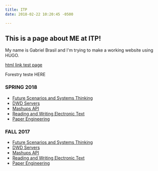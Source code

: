 ```yaml
---
title: ITP
date: 2018-02-22 10:20:45 -0500

---
```

## This is a page about ME at ITP!

My name is Gabriel Brasil and I'm trying to make a working website using HUGO.

[html link test page](/pages/gabteste)

Forestry teste HERE

### SPRING 2018

* [Future Scenarios and Systems Thinking](../blog/pages/classes/future-scenarios)
* [DWD Servers](../blog/pages/classes/future-scenarios)
* [Mashups API](../blog/pages/classes/future-scenarios)
* [Reading and Writing Electronic Text](../blog/pages/classes/future-scenarios)
* [Paper Engineering](../blog/pages/classes/future-scenarios)

### FALL 2017

* [Future Scenarios and Systems Thinking](../blog/pages/classes/future-scenarios)
* [DWD Servers](../blog/pages/classes/future-scenarios)
* [Mashups API](../blog/pages/classes/future-scenarios)
* [Reading and Writing Electronic Text](../blog/pages/classes/future-scenarios)
* [Paper Engineering](../blog/pages/classes/future-scenarios)